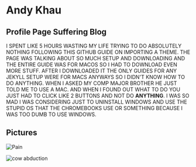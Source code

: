 Andy Khau
=========

Profile Page Suffering Blog
---------------------------

I SPENT LIKE 5 HOURS WASTING MY LIFE TRYING TO DO ABSOLUTELY NOTHING FOLLOWING THIS GITHUB GUIDE ON IMPORTING A THEME. THE PAGE WAS TALKING ABOUT SO MUCH SETUP AND DOWNLOADING
AND THE ENTIRE GUIDE WAS FOR MACOS SO I HAD TO DOWNLOAD EVEN MORE STUFF. AFTER I DOWNLOADED IT THE ONLY GUIDES FOR ANY JEKYLL SETUP WERE FOR MACS ANYWAYS SO I DIDN'T KNOW HOW
TO DO ANYTHING. WHEN I ASKED MY COMP MAJOR BROTHER HE JUST TOLD ME TO USE A MAC. AND WHEN I FOUND OUT WHAT TO DO YOU JUST HAD TO CLICK LIKE 2 BUTTONS AND NOT DO **ANYTHING**. I WAS SO MAD I WAS CONSIDERING JUST TO UNINSTALL WINDOWS AND USE THE STUPID OS THAT THE CHROMEBOOKS USE OR SOMETHING BECAUSE I WAS TOO DUMB TO USE WINDOWS.

Pictures
--------

![Pain](https://emojipedia-us.s3.dualstack.us-west-1.amazonaws.com/thumbs/160/apple/118/skull_1f480.png)

![cow abduction](https://tenor.com/view/meme-gif-18452995)
